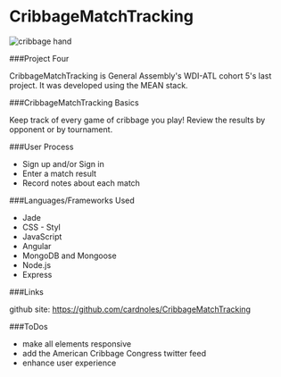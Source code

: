 # CribbageMatchTracking

![cribbage hand](http://cribbagecorner.com/sites/cribbagecorner.com/files/29-hand.png)

###Project Four

CribbageMatchTracking is General Assembly's WDI-ATL cohort 5's last project.  It was developed using the MEAN stack.  


###CribbageMatchTracking Basics

Keep track of every game of cribbage you play!  Review the results by opponent or by tournament.

###User Process

* Sign up and/or Sign in
* Enter a match result
* Record notes about each match



###Languages/Frameworks Used

* Jade
* CSS - Styl
* JavaScript
* Angular
* MongoDB and Mongoose
* Node.js
* Express


###Links


github site: https://github.com/cardnoles/CribbageMatchTracking

###ToDos

* make all elements responsive
* add the American Cribbage Congress twitter feed
* enhance user experience
